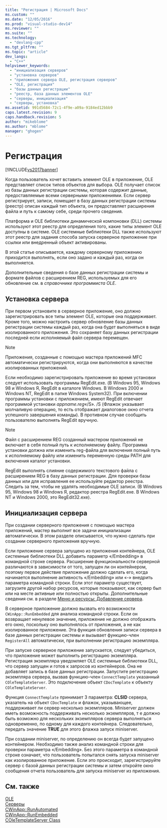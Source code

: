 ```yaml
---
title: "Регистрация | Microsoft Docs"
ms.custom: ""
ms.date: "12/05/2016"
ms.prod: "visual-studio-dev14"
ms.reviewer: ""
ms.suite: ""
ms.technology: 
  - "devlang-cpp"
ms.tgt_pltfrm: ""
ms.topic: "article"
dev_langs: 
  - "C++"
helpviewer_keywords: 
  - "инициализация серверов"
  - "установка серверов"
  - "приложения сервера OLE, регистрация серверов"
  - "OLE, регистрация"
  - "базы данных регистрации"
  - "реестр, база данных элементов OLE"
  - "серверы, инициализация"
  - "серверы, установка"
ms.assetid: 991d5684-72c1-4f9e-a09a-9184ed12bbb9
caps.latest.revision: 9
caps.handback.revision: 5
author: "mikeblome"
ms.author: "mblome"
manager: "ghogen"
---
```

# Регистрация
[!INCLUDE[vs2017banner](../assembler/inline/includes/vs2017banner.md)]

Когда пользователь хочет вставить элемент OLE в приложение, OLE представляет список типов объектов для выбора.  OLE получает список из базы данных регистрации системы, которая содержит данные, предоставляемые всеми серверными приложениями.  Если сервер регистрирует, записи, помещает в базу данных регистрации системы \(реестр\) описан каждый тип объекта, он предоставляет расширения файла и путь к самому себе, среди прочего сведения.  
  
 Платформа и OLE библиотеки динамической компоновки \(DLL\) системы используют этот реестр для определения того, какие типы элемент OLE доступны в системе.  OLE системные библиотеки DLL также используют этот реестр для задания способа запуска серверное приложение при ссылки или внедренный объект активированы.  
  
 В этой статье описывается, каждому серверному приложению приходится выполнять, если оно задано и каждый раз, когда он выполняется.  
  
 Дополнительные сведения о базе данных регистрации системы и формате файлов с расширением REG, используемых для его обновление см. в *справочнике программиста OLE*.  
  
##  <a name="_core_server_installation"></a> Установка сервера  
 При первом установите в серверное приложение, оно должно зарегистрировать все типы элемент OLE, которые она поддерживает.  Кроме того, можно настроить сервер обновление базы данных регистрации системы каждый раз, когда она будет выполняться в виде изолированного приложения.  Это сохраняет базу данных регистрации последней если исполняемый файл сервера перемещен.  
  
> [!NOTE]
>  Приложения, созданные с помощью мастера приложений MFC автоматически регистрируются, когда они выполняются в качестве изолированных приложений.  
  
 Если необходимо зарегистрировать приложение во время установки следует использовать программы RegEdit.exe. \(В Windows 95, Windows 98 и Windows Я, RegEdit в каталоге Windows.  В Windows 2000 и Windows NT, RegEdit в папке Windows System32\). При включении программы установки с приложением, имеют RegEdit отвечает программой установки *appname.reg*«\/S». \/S \(Флажок указывает молчаливую операцию, то есть отображает диалоговое окно отчета успешного завершения команды\). В противном случае сообщить пользователю выполнять RegEdit вручную.  
  
> [!NOTE]
>  Файл с расширением REG созданный мастером приложений не включает в себя полный путь к исполняемому файлу.  Программа установки должна или изменить reg\-файла для включения полный путь к исполняемому файлу или изменить переменную среды PATH для включения каталог установки.  
  
 RegEdit выполнять слияние содержимого текстового файла с расширением REG в базу данных регистрации.  Для проверки базы данных или для исправления ее используйте редактор реестра.  Следить за тем, чтобы не удалять необходимые OLE записи. \(В Windows 95, Windows 98 и Windows Я, редактор реестра RegEdit.exe.  В Windows NT и Windows 2000, это RegEdit32.exe\).  
  
##  <a name="_core_server_initialization"></a> Инициализация сервера  
 При создании серверного приложения с помощью мастера приложений, мастер выполнит все задачи инициализации автоматически.  В этом разделе описывается, что нужно сделать при создании серверного приложения вручную.  
  
 Если приложение сервера запущено из приложения контейнера, OLE системные библиотеки DLL добавить параметр «\/Embedding» в командной строке сервера.  Расширение функциональности серверной различаются в зависимости от того, запущен ли он контейнером, поэтому первое действие приложение должно сделать его, когда начинается выполнение активность «\/Embedding» или «\-» внедрить параметра командной строки.  Если этот параметр существует, загрузите другой набор ресурсов, которые показывают, как сервер был или на месте активные или полностью открыты.  Дополнительные сведения см. в разделе [Меню и ресурсы: Добавление сервера](../mfc/menus-and-resources-server-additions.md).  
  
 В серверное приложение должно вызвать его возможности `CWinApp::RunEmbedded` для анализа командной строки.  Если он возвращает ненулевое значение, приложение не должно отображать его окно, поскольку оно выполнялось от приложения, а не как изолированное приложение.  Эта функция обновления записи сервера в базе данных регистрации системы и вызывает функцию\-член `RegisterAll` автоматически, при выполнении регистрацию экземпляра.  
  
 При запуске серверное приложение запускается, следует убедиться, что приложение может выполнить регистрацию экземпляра.  Регистрация экземпляра уведомляет OLE системные библиотеки DLL, что сервер запущен и готов к запросов из контейнеров.  Она не добавляет запись в базе данных регистрации.  Запустите регистрацию экземпляра сервера, вызвав функцию\-член `ConnectTemplate` указанный `COleTemplateServer`.  Это подключение объект `CDocTemplate` к объекту `COleTemplateServer`.  
  
 Функция `ConnectTemplate` принимает 3 параметра: **CLSID** сервера, указатель на объект `CDocTemplate` и флажок, указывающее, поддерживает ли сервер несколько экземпляров.  Miniserver должен иметь возможность поддерживать несколько экземпляров, т е должно быть возможно для нескольких экземпляров сервера выполняться одновременно, по одному для каждого контейнера.  Следовательно, передать значение **TRUE** для этого флажка запуск miniserver.  
  
 При создании miniserver, по определению он всегда будет запущено контейнером.  Необходимо также анализ командной строки для проверки параметра «\/Embedding».  Без этого параметра в командной строке означает, что пользователь попытался снять запуска miniserver как изолированное приложение.  Если это происходит, зарегистрируйте сервер с базой данных регистрации системы и затем откройте окно сообщения отчета пользователь для запуска miniserver из приложения.  
  
## См. также  
 [OLE](../mfc/ole-in-mfc.md)   
 [Серверы](../mfc/servers.md)   
 [CWinApp::RunAutomated](../Topic/CWinApp::RunAutomated.md)   
 [CWinApp::RunEmbedded](../Topic/CWinApp::RunEmbedded.md)   
 [COleTemplateServer Class](../mfc/reference/coletemplateserver-class.md)